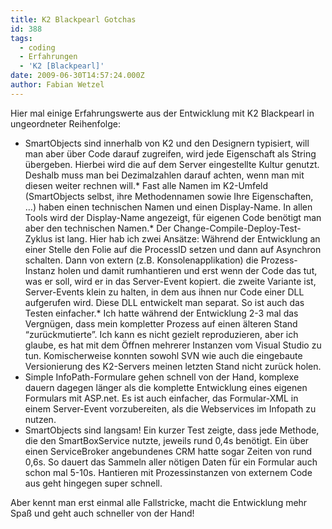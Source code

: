 ```yaml
---
title: K2 Blackpearl Gotchas
id: 388
tags:
  - coding
  - Erfahrungen
  - 'K2 [Blackpearl]'
date: 2009-06-30T14:57:24.000Z
author: Fabian Wetzel
---
```


Hier mal einige Erfahrungswerte aus der Entwicklung mit K2 Blackpearl in ungeordneter Reihenfolge:

*   SmartObjects sind innerhalb von K2 und den Designern typisiert, will man aber über Code darauf zugreifen, wird jede Eigenschaft als String übergeben. Hierbei wird die auf dem Server eingestellte Kultur genutzt. Deshalb muss man bei Dezimalzahlen darauf achten, wenn man mit diesen weiter rechnen will.*   Fast alle Namen im K2-Umfeld (SmartObjects selbst, ihre Methodennamen sowie Ihre Eigenschaften, …) haben einen technischen Namen und einen Display-Name. In allen Tools wird der Display-Name angezeigt, für eigenen Code benötigt man aber den technischen Namen.*   Der Change-Compile-Deploy-Test-Zyklus ist lang. Hier hab ich zwei Ansätze: Während der Entwicklung an einer Stelle den Folie auf die ProcessID setzen und dann auf Asynchron schalten. Dann von extern (z.B. Konsolenapplikation) die Prozess-Instanz holen und damit rumhantieren und erst wenn der Code das tut, was er soll, wird er in das Server-Event kopiert. die zweite Variante ist, Server-Events klein zu halten, in dem aus ihnen nur Code einer DLL aufgerufen wird. Diese DLL entwickelt man separat. So ist auch das Testen einfacher.*   Ich hatte während der Entwicklung 2-3 mal das Vergnügen, dass mein kompletter Prozess auf einen älteren Stand “zurückmutierte”. Ich kann es nicht gezielt reproduzieren, aber ich glaube, es hat mit dem Öffnen mehrerer Instanzen vom Visual Studio zu tun. Komischerweise konnten sowohl SVN wie auch die eingebaute Versionierung des K2-Servers meinen letzten Stand nicht zurück holen.
*   Simple InfoPath-Formulare gehen schnell von der Hand, komplexe dauern dagegen länger als die komplette Entwicklung eines eigenen Formulars mit ASP.net. Es ist auch einfacher, das Formular-XML in einem Server-Event vorzubereiten, als die Webservices im Infopath zu nutzen.
*   SmartObjects sind langsam! Ein kurzer Test zeigte, dass jede Methode, die den SmartBoxService nutzte, jeweils rund 0,4s benötigt. Ein über einen ServiceBroker angebundenes CRM hatte sogar Zeiten von rund 0,6s. So dauert das Sammeln aller nötigen Daten für ein Formular auch schon mal 5-10s. Hantieren mit Prozessinstanzen von externem Code aus geht hingegen super schnell.  

Aber kennt man erst einmal alle Fallstricke, macht die Entwicklung mehr Spaß und geht auch schneller von der Hand!
